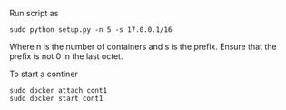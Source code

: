 Run script as 

```
sudo python setup.py -n 5 -s 17.0.0.1/16
```
Where n is the number of containers and s is the prefix. Ensure that the prefix is not 0 in the last octet.

To start a continer
```
sudo docker attach cont1
sudo docker start cont1
```
